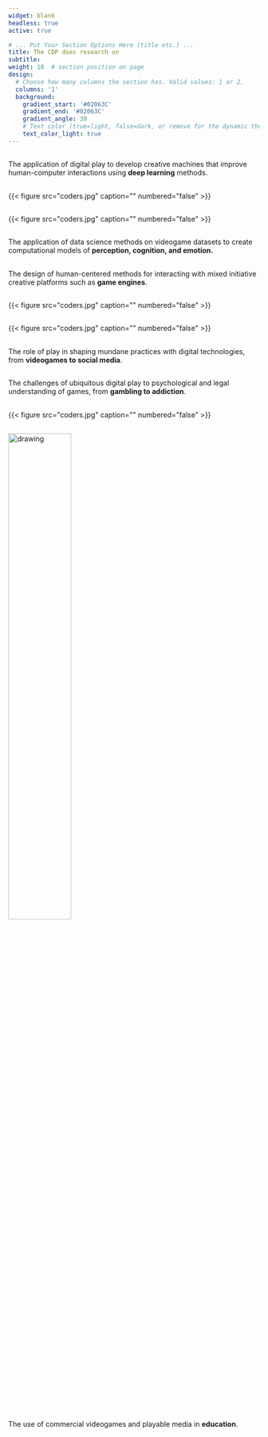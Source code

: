 ```yaml
---
widget: blank
headless: true
active: true

# ... Put Your Section Options Here (title etc.) ...
title: The CDP does research on
subtitle:
weight: 10  # section position on page
design:
  # Choose how many columns the section has. Valid values: 1 or 2.
  columns: '1'
  background:
    gradient_start: '#02063C'
    gradient_end: '#02063C'
    gradient_angle: 30
    # Text color (true=light, false=dark, or remove for the dynamic theme color).
    text_color_light: true
---
```

<div class="row">
  <div class="column2">
    <h2></h2>
    <p>
        The application of digital play to develop creative machines that improve human-computer interactions using <strong>deep learning</strong> methods.
    </p>
  </div>
  <div class="column2">
    <h2></h2>
    <p>
        {{< figure src="coders.jpg" caption="" numbered="false" >}}
    </p>
  </div>
</div>

<div class="row">
  <div class="column2">
    <h2></h2>
    <p>
        {{< figure src="coders.jpg" caption="" numbered="false" >}}
    </p>
  </div>
  <div class="column2">
    <h2></h2>
    <p>
        The application of data science methods on videogame datasets to create computational models of <strong>perception, cognition, and emotion.</strong>
    </p>
  </div>
</div>

<div class="row">
  <div class="column2">
    <h2></h2>
    <p>
        The design of human-centered methods for interacting with mixed initiative creative platforms such as <strong>game engines</strong>.
    </p>
  </div>
  <div class="column2">
    <h2></h2>
    <p>
        {{< figure src="coders.jpg" caption="" numbered="false" >}}
    </p>
  </div>
</div>

<div class="row">
  <div class="column2">
    <h2></h2>
    <p>
        {{< figure src="coders.jpg" caption="" numbered="false" >}}
    </p>
  </div>
  <div class="column2">
    <h2></h2>
    <p>
        The role of play in shaping mundane practices with digital technologies, from <strong>videogames to social media</strong>.
    </p>
  </div>
</div>

<div class="row">
  <div class="column2">
    <h2></h2>
    <p>
        The challenges of ubiquitous digital play to psychological and legal understanding of games, from <strong>gambling to addiction</strong>.
    </p>
  </div>
  <div class="column2">
    <h2></h2>
    <p>
        {{< figure src="coders.jpg" caption="" numbered="false" >}}
    </p>
  </div>
</div>

<div class="row">
  <div class="column2">
    <h2></h2>
    <p>
        <img src="media/coders.jpg" alt="drawing" width="50%"/>    </p>
  </div>
  <div class="column2">
    <h2></h2>
    <p>
        The use of commercial videogames and playable media in <strong>education</strong>.
    </p>
  </div>
</div>

